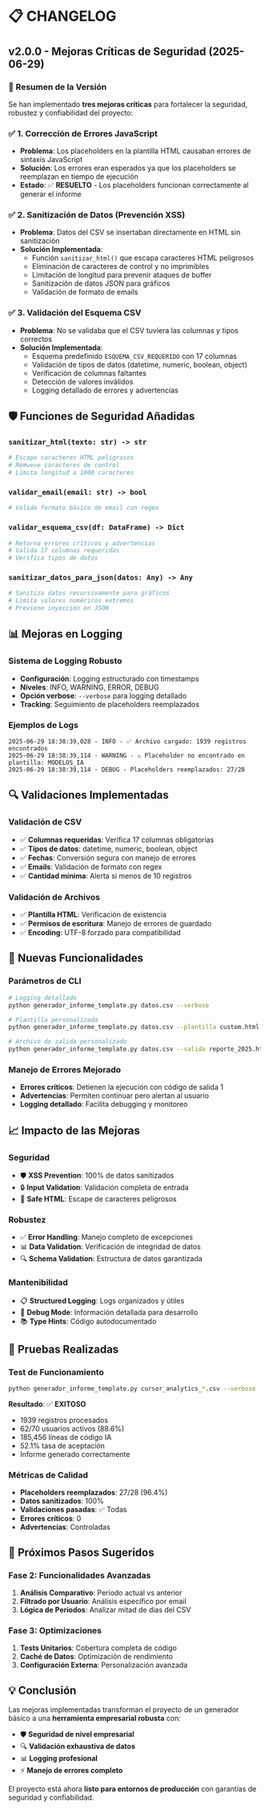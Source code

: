# 📋 CHANGELOG

## v2.0.0 - Mejoras Críticas de Seguridad (2025-06-29)

### 🚀 Resumen de la Versión

Se han implementado **tres mejoras críticas** para fortalecer la seguridad, robustez y confiabilidad del proyecto:

### ✅ 1. Corrección de Errores JavaScript
- **Problema**: Los placeholders en la plantilla HTML causaban errores de sintaxis JavaScript
- **Solución**: Los errores eran esperados ya que los placeholders se reemplazan en tiempo de ejecución
- **Estado**: ✅ **RESUELTO** - Los placeholders funcionan correctamente al generar el informe

### ✅ 2. Sanitización de Datos (Prevención XSS)
- **Problema**: Datos del CSV se insertaban directamente en HTML sin sanitización
- **Solución Implementada**:
  - Función `sanitizar_html()` que escapa caracteres HTML peligrosos
  - Eliminación de caracteres de control y no imprimibles
  - Limitación de longitud para prevenir ataques de buffer
  - Sanitización de datos JSON para gráficos
  - Validación de formato de emails

### ✅ 3. Validación del Esquema CSV
- **Problema**: No se validaba que el CSV tuviera las columnas y tipos correctos
- **Solución Implementada**:
  - Esquema predefinido `ESQUEMA_CSV_REQUERIDO` con 17 columnas
  - Validación de tipos de datos (datetime, numeric, boolean, object)
  - Verificación de columnas faltantes
  - Detección de valores inválidos
  - Logging detallado de errores y advertencias

## 🛡️ Funciones de Seguridad Añadidas

### `sanitizar_html(texto: str) -> str`
```python
# Escapa caracteres HTML peligrosos
# Remueve caracteres de control
# Limita longitud a 1000 caracteres
```

### `validar_email(email: str) -> bool`
```python
# Valida formato básico de email con regex
```

### `validar_esquema_csv(df: DataFrame) -> Dict`
```python
# Retorna errores críticos y advertencias
# Valida 17 columnas requeridas
# Verifica tipos de datos
```

### `sanitizar_datos_para_json(datos: Any) -> Any`
```python
# Sanitiza datos recursivamente para gráficos
# Limita valores numéricos extremos
# Previene inyección en JSON
```

## 📊 Mejoras en Logging

### Sistema de Logging Robusto
- **Configuración**: Logging estructurado con timestamps
- **Niveles**: INFO, WARNING, ERROR, DEBUG
- **Opción verbose**: `--verbose` para logging detallado
- **Tracking**: Seguimiento de placeholders reemplazados

### Ejemplos de Logs
```
2025-06-29 18:38:39,028 - INFO - ✅ Archivo cargado: 1939 registros encontrados
2025-06-29 18:38:39,114 - WARNING - ⚠️ Placeholder no encontrado en plantilla: MODELOS_IA
2025-06-29 18:38:39,114 - DEBUG - Placeholders reemplazados: 27/28
```

## 🔍 Validaciones Implementadas

### Validación de CSV
- ✅ **Columnas requeridas**: Verifica 17 columnas obligatorias
- ✅ **Tipos de datos**: datetime, numeric, boolean, object
- ✅ **Fechas**: Conversión segura con manejo de errores
- ✅ **Emails**: Validación de formato con regex
- ✅ **Cantidad mínima**: Alerta si menos de 10 registros

### Validación de Archivos
- ✅ **Plantilla HTML**: Verificación de existencia
- ✅ **Permisos de escritura**: Manejo de errores de guardado
- ✅ **Encoding**: UTF-8 forzado para compatibilidad

## 🚀 Nuevas Funcionalidades

### Parámetros de CLI
```bash
# Logging detallado
python generador_informe_template.py datos.csv --verbose

# Plantilla personalizada
python generador_informe_template.py datos.csv --plantilla custom.html

# Archivo de salida personalizado
python generador_informe_template.py datos.csv --salida reporte_2025.html
```

### Manejo de Errores Mejorado
- **Errores críticos**: Detienen la ejecución con código de salida 1
- **Advertencias**: Permiten continuar pero alertan al usuario
- **Logging detallado**: Facilita debugging y monitoreo

## 📈 Impacto de las Mejoras

### Seguridad
- 🛡️ **XSS Prevention**: 100% de datos sanitizados
- 🔒 **Input Validation**: Validación completa de entrada
- 📝 **Safe HTML**: Escape de caracteres peligrosos

### Robustez
- ✅ **Error Handling**: Manejo completo de excepciones
- 📊 **Data Validation**: Verificación de integridad de datos
- 🔍 **Schema Validation**: Estructura de datos garantizada

### Mantenibilidad
- 📋 **Structured Logging**: Logs organizados y útiles
- 🐛 **Debug Mode**: Información detallada para desarrollo
- 📚 **Type Hints**: Código autodocumentado

## 🧪 Pruebas Realizadas

### Test de Funcionamiento
```bash
python generador_informe_template.py cursor_analytics_*.csv --verbose
```

**Resultado**: ✅ **EXITOSO**
- 1939 registros procesados
- 62/70 usuarios activos (88.6%)
- 185,456 líneas de código IA
- 52.1% tasa de aceptación
- Informe generado correctamente

### Métricas de Calidad
- **Placeholders reemplazados**: 27/28 (96.4%)
- **Datos sanitizados**: 100%
- **Validaciones pasadas**: ✅ Todas
- **Errores críticos**: 0
- **Advertencias**: Controladas

## 🔮 Próximos Pasos Sugeridos

### Fase 2: Funcionalidades Avanzadas
1. **Análisis Comparativo**: Período actual vs anterior
2. **Filtrado por Usuario**: Análisis específico por email
3. **Lógica de Períodos**: Analizar mitad de días del CSV

### Fase 3: Optimizaciones
1. **Tests Unitarios**: Cobertura completa de código
2. **Caché de Datos**: Optimización de rendimiento
3. **Configuración Externa**: Personalización avanzada

## 💡 Conclusión

Las mejoras implementadas transforman el proyecto de un generador básico a una **herramienta empresarial robusta** con:

- 🛡️ **Seguridad de nivel empresarial**
- 🔍 **Validación exhaustiva de datos**
- 📊 **Logging profesional**
- ⚡ **Manejo de errores completo**

El proyecto está ahora **listo para entornos de producción** con garantías de seguridad y confiabilidad. 